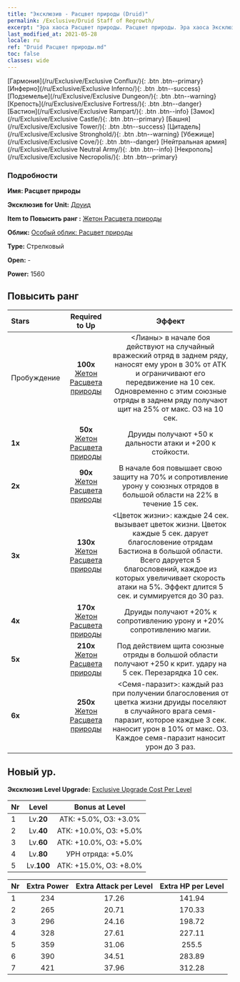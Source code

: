 ```yaml
---
title: "Эксклюзив - Расцвет природы (Druid)"
permalink: /Exclusive/Druid Staff of Regrowth/
excerpt: "Эра хаоса Расцвет природы. Расцвет природы. Эра хаоса Эксклюзив Расцвет природы. Друид Эксклюзив."
last_modified_at: 2021-05-28
locale: ru
ref: "Druid Расцвет природы.md"
toc: false
classes: wide
---
```

 [Гармония](/ru/Exclusive/Exclusive Conflux/){: .btn .btn--primary} [Инферно](/ru/Exclusive/Exclusive Inferno/){: .btn .btn--success} [Подземелье](/ru/Exclusive/Exclusive Dungeon/){: .btn .btn--warning} [Крепость](/ru/Exclusive/Exclusive Fortress/){: .btn .btn--danger} [Бастион](/ru/Exclusive/Exclusive Rampart/){: .btn .btn--info} [Замок](/ru/Exclusive/Exclusive Castle/){: .btn .btn--primary} [Башня](/ru/Exclusive/Exclusive Tower/){: .btn .btn--success} [Цитадель](/ru/Exclusive/Exclusive Stronghold/){: .btn .btn--warning} [Убежище](/ru/Exclusive/Exclusive Cove/){: .btn .btn--danger} [Нейтральная армия](/ru/Exclusive/Exclusive Neutral Army/){: .btn .btn--info} [Некрополь](/ru/Exclusive/Exclusive Necropolis/){: .btn .btn--primary} 

### Подробности
 **Имя: Расцвет природы** 

 **Эксклюзив for Unit:** [Друид](/ru/units/Druid/) 

 **Item to Повысить ранг :** [Жетон Расцвета природы](/ItemsRU/con_977/)

 **Облик:** [Особый облик: Расцвет природы](/ItemsRU/con_645/)

 **Type:** Стрелковый

 **Open:** -

 **Power:** 1560

## Повысить ранг 

  |     Stars    |  Required to Up | Эффект |
  |:-------------|:---------------:|:---------------:|
  |  Пробуждение  | **100x** [Жетон Расцвета природы](/ItemsRU/con_977/) | <Лианы> в начале боя действуют на случайный вражеский отряд в заднем ряду, наносят ему урон в 30% от АТК и ограничивают его передвижение на 10 сек. Одновременно с этим союзные отряды в заднем ряду получают щит на 25% от макс. ОЗ на 10 сек. |
  | **1x** <i class="fas fa-star"/> | **50x** [Жетон Расцвета природы](/ItemsRU/con_977/) | Друиды получают +50 к дальности атаки и +200 к стойкости. |
  | **2x** <i class="fas fa-star"/> | **90x** [Жетон Расцвета природы](/ItemsRU/con_977/) | В начале боя повышает свою защиту на 70% и сопротивление урону у союзных отрядов в большой области на 22% в течение 15 сек. |
  | **3x** <i class="fas fa-star"/> | **130x** [Жетон Расцвета природы](/ItemsRU/con_977/) | <Цветок жизни>: каждые 24 сек. вызывает цветок жизни. Цветок каждые 5 сек. дарует благословение отрядам Бастиона в большой области. Всего даруется 5 благословений, каждое из которых увеличивает скорость атаки на 5%. Эффект длится 5 сек. и суммируется до 30 раз. |
  | **4x** <i class="fas fa-star"/> | **170x** [Жетон Расцвета природы](/ItemsRU/con_977/) | Друиды получают +20% к сопротивлению урону и +20% сопротивлению магии. |
  | **5x** <i class="fas fa-star"/> | **210x** [Жетон Расцвета природы](/ItemsRU/con_977/) | Под действием щита союзные отряды в большой области получают +250 к крит. удару на 5 сек. Перезарядка 10 сек. |
  | **6x** <i class="fas fa-star"/> | **250x** [Жетон Расцвета природы](/ItemsRU/con_977/) | <Семя-паразит>: каждый раз при получении благословения от цветка жизни друиды поселяют в случайного врага семя-паразит, которое каждые 3 сек. наносит урон в 10% от макс. ОЗ. Каждое семя-паразит наносит урон до 3 раз. |


## Новый ур.
 **Эксклюзив Level Upgrade:** [Exclusive Upgrade Cost Per Level](/Exclusive/ExclusiveUpgradeCostPerLevel/)

  |  Nr  |   Level  | Bonus at Level |
  |:-----|:--------:|:--------------:|
  | 1 | Lv.**20** | АТК: +5.0%, ОЗ: +3.0% |
  | 2 | Lv.**40** | АТК: +10.0%, ОЗ: +5.0% |
  | 3 | Lv.**60** | АТК: +10.0%, ОЗ: +5.0% |
  | 4 | Lv.**80** | УРН отряда: +5.0% |
  | 5 | Lv.**100** | АТК: +15.0%, ОЗ: +8.0% |


  |  Nr  |  Extra Power | Extra Attack per Level | Extra HP per Level |
  |:-----|:--------:|:--------:|:--------:|
  | 1 | 234 | 17.26 | 141.94 |
  | 2 | 265 | 20.71 | 170.33 |
  | 3 | 296 | 24.16 | 198.72 |
  | 4 | 328 | 27.61 | 227.11 |
  | 5 | 359 | 31.06 | 255.5 |
  | 6 | 390 | 34.51 | 283.89 |
  | 7 | 421 | 37.96 | 312.28 |


